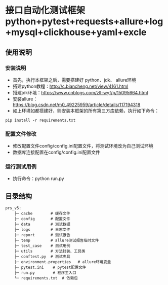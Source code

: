 # 接口自动化测试框架 python+pytest+requests+allure+log+mysql+clickhouse+yaml+excle
## 使用说明
### 安装说明
+ 首先，执行本框架之后，需要搭建好 python、jdk、 allure环境
+ 搭建python教程：http://c.biancheng.net/view/4161.html
+ 搭建jdk环境：https://www.cnblogs.com/zll-wyf/p/15095664.html
+ 安装allure：https://blog.csdn.net/m0_49225959/article/details/117194318
+ 如上环境如都搭建好，则安装本框架的所有第三方库依赖，执行如下命令：
```text
pip install -r requirements.txt
```
### 配置文件修改
+ 修改配置文件config/config.ini配置文件，将测试环境改为自己测试环境
+ 数据库连接配置在config/config.ini配置文件

### 运行测试用例
+ 执行命令：python run.py

## 目录结构
```text
prs_v5:
    ├─ cache        # 缓存文件
    ├─ config       # 配置文件
    ├─ data         # 测试数据
    ├─ logs         # 日志文件
    ├─ report       # 测试报告
    ├─ temp         # allure测试报告临时文件
    ├─ test_case    # 测试用例
    ├─ utils        # 方法封装、工具类
    ├─ conftest.py  # 测试夹具
    ├─ environment.properties   # allure环境变量
    ├─ pytest.ini    # pytest配置文件
    ├─ run.py        # 程序主入口
    └─ requirements.txt  # 依赖包     
```

